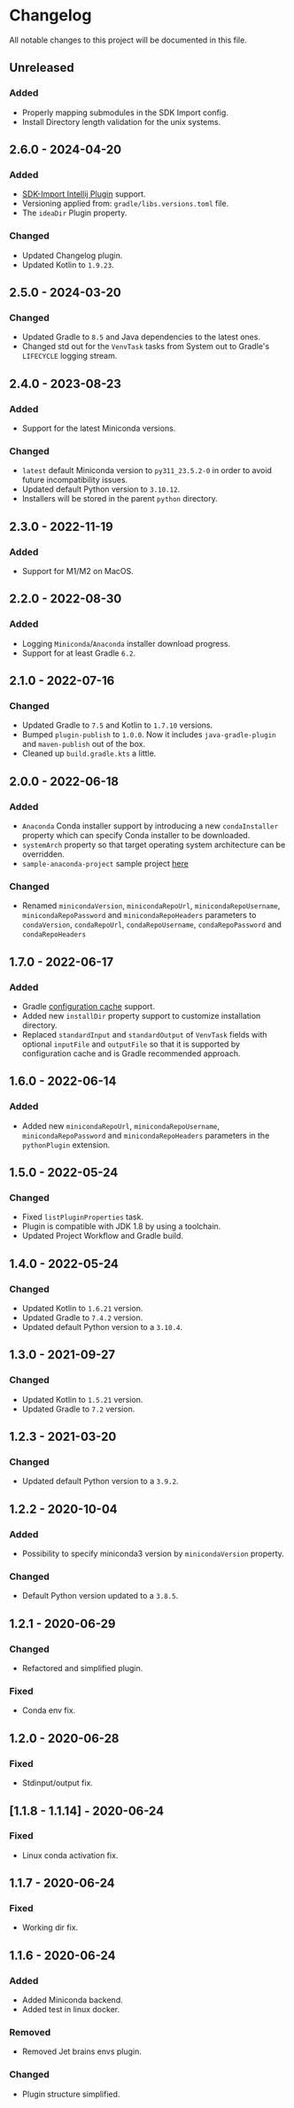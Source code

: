 # Changelog

All notable changes to this project will be documented in this file.

## Unreleased

### Added

- Properly mapping submodules in the SDK Import config.
- Install Directory length validation for the unix systems.

## 2.6.0 - 2024-04-20

### Added

- [SDK-Import Intellij Plugin](https://github.com/PrzemyslawSwiderski/sdk-import-plugin) support.
- Versioning applied from: `gradle/libs.versions.toml` file.
- The `ideaDir` Plugin property.

### Changed

- Updated Changelog plugin.
- Updated Kotlin to `1.9.23`.

## 2.5.0 - 2024-03-20

### Changed

- Updated Gradle to `8.5` and Java dependencies to the latest ones.
- Changed std out for the `VenvTask` tasks from System out to Gradle's `LIFECYCLE` logging stream.

## 2.4.0 - 2023-08-23

### Added

- Support for the latest Miniconda versions.

### Changed

- `latest` default Miniconda version to `py311_23.5.2-0` in order to avoid future incompatibility issues.
- Updated default Python version to `3.10.12`.
- Installers will be stored in the parent `python` directory.

## 2.3.0 - 2022-11-19

### Added

- Support for M1/M2 on MacOS.

## 2.2.0 - 2022-08-30

### Added

- Logging `Miniconda`/`Anaconda` installer download progress.
- Support for at least Gradle `6.2`.

## 2.1.0 - 2022-07-16

### Changed

- Updated Gradle to `7.5` and Kotlin to `1.7.10` versions.
- Bumped `plugin-publish` to `1.0.0`. Now it includes `java-gradle-plugin` and `maven-publish` out of the box.
- Cleaned up `build.gradle.kts` a little.

## 2.0.0 - 2022-06-18

### Added

- `Anaconda` Conda installer support by introducing a new `condaInstaller` property which can specify Conda installer to
  be downloaded.
- `systemArch` property so that target operating system architecture can be overridden.
- `sample-anaconda-project` sample project [here](./examples/sample-anaconda-project)

### Changed

- Renamed `minicondaVersion`, `minicondaRepoUrl`, `minicondaRepoUsername`, `minicondaRepoPassword`
  and `minicondaRepoHeaders` parameters
  to `condaVersion`, `condaRepoUrl`, `condaRepoUsername`, `condaRepoPassword` and `condaRepoHeaders`

## 1.7.0 - 2022-06-17

### Added

- Gradle [configuration cache](https://docs.gradle.org/current/userguide/configuration_cache.html) support.
- Added new `installDir` property support to customize installation directory.
- Replaced `standardInput` and `standardOutput` of `VenvTask` fields with optional `inputFile` and `outputFile` so that
  it
  is supported by configuration cache and is Gradle recommended approach.

## 1.6.0 - 2022-06-14

### Added

- Added new `minicondaRepoUrl`, `minicondaRepoUsername`, `minicondaRepoPassword` and `minicondaRepoHeaders` parameters
  in the `pythonPlugin` extension.

## 1.5.0 - 2022-05-24

### Changed

- Fixed `listPluginProperties` task.
- Plugin is compatible with JDK 1.8 by using a toolchain.
- Updated Project Workflow and Gradle build.

## 1.4.0 - 2022-05-24

### Changed

- Updated Kotlin to `1.6.21` version.
- Updated Gradle to `7.4.2` version.
- Updated default Python version to a `3.10.4`.

## 1.3.0 - 2021-09-27

### Changed

- Updated Kotlin to `1.5.21` version.
- Updated Gradle to `7.2` version.

## 1.2.3 - 2021-03-20

### Changed

- Updated default Python version to a `3.9.2`.

## 1.2.2 - 2020-10-04

### Added

- Possibility to specify miniconda3 version by `minicondaVersion` property.

### Changed

- Default Python version updated to a `3.8.5`.

## 1.2.1 - 2020-06-29

### Changed

- Refactored and simplified plugin.

### Fixed

- Conda env fix.

## 1.2.0 - 2020-06-28

### Fixed

- Stdinput/output fix.

## [1.1.8 - 1.1.14] - 2020-06-24

### Fixed

- Linux conda activation fix.

## 1.1.7 - 2020-06-24

### Fixed

- Working dir fix.

## 1.1.6 - 2020-06-24

### Added

- Added Miniconda backend.
- Added test in linux docker.

### Removed

- Removed Jet brains envs plugin.

### Changed

- Plugin structure simplified.
